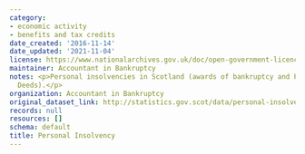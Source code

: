```yaml
---
category:
- economic activity
- benefits and tax credits
date_created: '2016-11-14'
date_updated: '2021-11-04'
license: https://www.nationalarchives.gov.uk/doc/open-government-licence/version/3/
maintainer: Accountant in Bankruptcy
notes: <p>Personal insolvencies in Scotland (awards of bankruptcy and Protected Trust
  Deeds).</p>
organization: Accountant in Bankruptcy
original_dataset_link: http://statistics.gov.scot/data/personal-insolvency
records: null
resources: []
schema: default
title: Personal Insolvency
---
```

